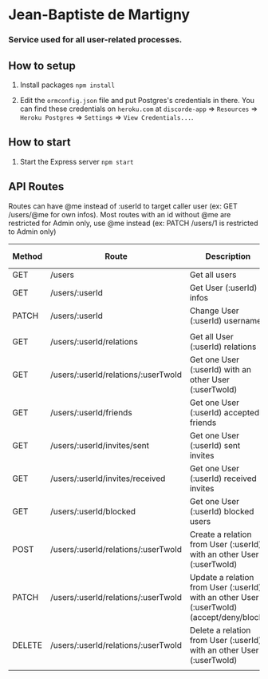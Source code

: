 # Jean-Baptiste de Martigny

### Service used for all user-related processes.

## How to setup

1. Install packages
   `npm install`

2. Edit the `ormconfig.json` file and put Postgres's credentials in there.
   You can find these credentials on `heroku.com` at `discorde-app` => `Resources` => `Heroku Postgres` => `Settings` => `View Credentials...`.

## How to start

1. Start the Express server
   `npm start`

## API Routes

Routes can have @me instead of :userId to target caller user (ex: GET /users/@me for own infos).
Most routes with an id without @me are restricted for Admin only, use @me instead (ex: PATCH /users/1 is restricted to Admin only)

| Method | Route | Description | Return Value | Auth Required | Admin Only | Can @me |
|--------|-------|-------------|--------------|---------------|------------|---------|
| GET | /users | Get all users | User[] | Yes | Yes | No |
| GET | /users/:userId | Get User (:userId) infos | User | Yes | No | Yes |
| PATCH | /users/:userId | Change User (:userId) username | User | Yes | No | Yes |
||
| GET | /users/:userId/relations | Get all User (:userId) relations | Relation[] | Yes | Yes | Yes |
| GET | /users/:userId/relations/:userTwoId | Get one User (:userId) with an other User (:userTwoId) | Relation | Yes | Yes | Yes |
| GET | /users/:userId/friends | Get one User (:userId) accepted friends | Relation[] | Yes | No | Yes |
| GET | /users/:userId/invites/sent | Get one User (:userId) sent invites | Relation[] | Yes | No | Yes |
| GET | /users/:userId/invites/received | Get one User (:userId) received invites | Relation[] | Yes | No | Yes |
| GET | /users/:userId/blocked | Get one User (:userId) blocked users | Relation[] | Yes | No | Yes |
| POST | /users/:userId/relations/:userTwoId | Create a relation from User (:userId) with an other User (:userTwoId) | Relation | Yes | No | Yes |
| PATCH | /users/:userId/relations/:userTwoId | Update a relation from User (:userId) with an other User (:userTwoId) (accept/deny/block) | Relation | Yes | No | Yes |
| DELETE | /users/:userId/relations/:userTwoId | Delete a relation from User (:userId) with an other User (:userTwoId) | Number (id of Relation) | Yes | No | Yes |
|||

